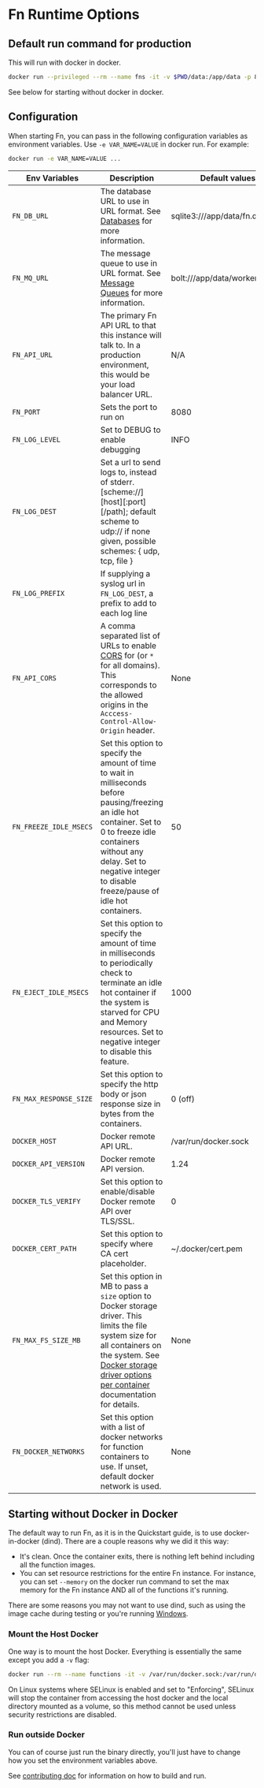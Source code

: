 # Fn Runtime Options

## Default run command for production

This will run with docker in docker.

```sh
docker run --privileged --rm --name fns -it -v $PWD/data:/app/data -p 80:8080 fnproject/fnserver
```

See below for starting without docker in docker.

## Configuration

When starting Fn, you can pass in the following configuration variables as environment variables. Use `-e VAR_NAME=VALUE` in
docker run.  For example:

```sh
docker run -e VAR_NAME=VALUE ...
```

| Env Variables | Description | Default values |
| --------------|-------------|----------------|
| `FN_DB_URL` | The database URL to use in URL format. See [Databases](databases/README.md) for more information. | sqlite3:///app/data/fn.db |
| `FN_MQ_URL` | The message queue to use in URL format. See [Message Queues](mqs/README.md) for more information. | bolt:///app/data/worker_mq.db |
| `FN_API_URL` | The primary Fn API URL to that this instance will talk to. In a production environment, this would be your load balancer URL. | N/A |
| `FN_PORT `| Sets the port to run on | 8080 |
| `FN_LOG_LEVEL` | Set to DEBUG to enable debugging | INFO |
| `FN_LOG_DEST` | Set a url to send logs to, instead of stderr. [scheme://][host][:port][/path]; default scheme to udp:// if none given, possible schemes: { udp, tcp, file }
| `FN_LOG_PREFIX` | If supplying a syslog url in `FN_LOG_DEST`, a prefix to add to each log line
| `FN_API_CORS` | A comma separated list of URLs to enable [CORS](https://developer.mozilla.org/en-US/docs/Web/HTTP/CORS) for (or `*` for all domains). This corresponds to the allowed origins in the `Acccess-Control-Allow-Origin` header.  | None |
| `FN_FREEZE_IDLE_MSECS` | Set this option to specify the amount of time to wait in milliseconds before pausing/freezing an idle hot container. Set to 0 to freeze idle containers without any delay. Set to negative integer to disable freeze/pause of idle hot containers. | 50 |
 `FN_EJECT_IDLE_MSECS` | Set this option to specify the amount of time in milliseconds to periodically check to terminate an idle hot container if the system is starved for CPU and Memory resources. Set to negative integer to disable this feature. | 1000 |
 `FN_MAX_RESPONSE_SIZE` | Set this option to specify the http body or json response size in bytes from the containers. | 0 (off) |
| `DOCKER_HOST` | Docker remote API URL. | /var/run/docker.sock |
| `DOCKER_API_VERSION` | Docker remote API version. | 1.24 |
| `DOCKER_TLS_VERIFY` | Set this option to enable/disable Docker remote API over TLS/SSL. | 0 |
| `DOCKER_CERT_PATH` | Set this option to specify where CA cert placeholder. | ~/.docker/cert.pem |
| `FN_MAX_FS_SIZE_MB` | Set this option in MB to pass a `size` option to Docker storage driver. This limits the file system size for all containers on the system. See [Docker storage driver options per container](https://docs.docker.com/engine/reference/commandline/run/#set-storage-driver-options-per-container) documentation for details. | None |
| `FN_DOCKER_NETWORKS` | Set this option with a list of docker networks for function containers to use. If unset, default docker network is used. | None |

## Starting without Docker in Docker

The default way to run Fn, as it is in the Quickstart guide, is to use docker-in-docker (dind). There are
a couple reasons why we did it this way:

* It's clean. Once the container exits, there is nothing left behind including all the function images.
* You can set resource restrictions for the entire Fn instance. For instance, you can set `--memory` on the docker run command to set the max memory for the Fn instance AND all of the functions it's running.

There are some reasons you may not want to use dind, such as using the image cache during testing or you're running
[Windows](windows.md).

### Mount the Host Docker

One way is to mount the host Docker. Everything is essentially the same except you add a `-v` flag:

```sh
docker run --rm --name functions -it -v /var/run/docker.sock:/var/run/docker.sock -v $PWD/data:/app/data -p 8080:8080 fnproject/fnserver
```

On Linux systems where SELinux is enabled and set to "Enforcing", SELinux will stop the container from accessing
the host docker and the local directory mounted as a volume, so this method cannot be used unless security restrictions
are disabled.

### Run outside Docker

You can of course just run the binary directly, you'll just have to change how you set the environment variables above.

See [contributing doc](../CONTRIBUTING.md) for information on how to build and run.
